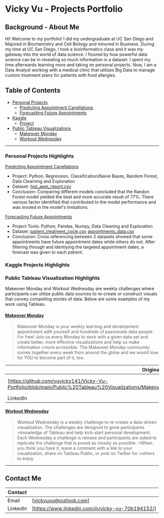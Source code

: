 # Vicky Vu - Projects Portfolio 
## Background - About Me
Hi! Welcome to my portfolio! I did my undergraduate at UC San Diego and Majored in Biochemistry and Cell Biology and minored in Business. During my time at UC San Diego, I took a bioinformatics class and it was my gateway into the world of data science. I floored by how powerful data science can be in revealing so much information in a dataset. I spent my time afterwards learning more and taking on personal projects. Now, I am a Data Analyst working with a medical clinic that utilizes Big Data to manage custom treatment plans for patients with food allergies. 

## Table of Contents
- [Personal Projects](https://github.com/vuvicky141/Projects/tree/main/Predicting%20Appointment%20Cancellation)
  * [Predicting Appointment Canellations](https://github.com/vuvicky141/Projects/tree/main/Predicting%20Appointment%20Cancellation)
  * [Forecasting Future Appointments](https://github.com/vuvicky141/Projects/tree/main/Forecasting%20Future%20Appointment%20Dates)
- [Kaggle](https://github.com/vuvicky141/Portfolio-Projects/tree/main/Kaggle)
  * [Project](#sub-heading-1)
- [Public Tableau Visualizations](https://github.com/vuvicky141/Portfolio-Projects/tree/main/Public%20Tableau%20Visualizations)
  * [Makeover Monday](#sub-heading-2)
  * [Workout Wednesday](#sub-heading-2)
  
- - - -

### Personal Projects Highlights
[Predicting Appointment Canellations](https://github.com/vuvicky141/Projects/tree/main/Predicting%20Appointment%20Cancellation)
   * Project: Python, Regression, Classification(Naive Bayes, Random Forest, Data Clearning and Exploration 
   * Dataset: [hist_appt_report.csv](https://github.com/vuvicky141/Projects/blob/main/Predicting%20Appointment%20Cancellation/hist_appt_report.csv)
   * Conclusion: Comparing different models concluded that the Randon Forest model yielded the best and more accurate result of 77%. There various factor identified that  contributed to the model performance and was involed in the model's limitations. 
   
   
[Forecasting Future Appointments](https://github.com/vuvicky141/Projects/tree/main/Forecasting%20Future%20Appointment%20Dates)
   * Project Tools: Python, Pandas, Numpy, Data Cleaning and Exploration 
   * Dataset: [patient_treatment_cycle.csv](https://github.com/vuvicky141/Projects/blob/main/Forecasting%20Future%20Appointment%20Dates/patient_treatment_cycle.csv)
  [appointments_data.csv](https://github.com/vuvicky141/Projects/blob/main/Forecasting%20Future%20Appointment%20Dates/appointments_data.csv)
   * Conclusion: Cross referencing between 2 datasets showed that some appointments have future appointment dates while others do not. After filtering through and identiying the targeted appointment dates, a forecast was given to each patient.    
   
   
### Kaggle Projects Highlights

### Public Tableau Visualization Highlights
Makeover Monday and Workout Wednesday are weekly challenges where participants can utilize public data sources to re-create or construct visuals that convey compelling stories of data. Below are some examples of my work using Tableau.

#### [Makeover Monday](https://www.makeovermonday.co.uk/)
>Makeover Monday is your weekly learning and development appointment with yourself and hundreds of passionate data people. For free!
>Join us every Monday to work with a given data set and create better, more effective visualizations and help us make information >more accessible.
>The Makeover Monday community comes together every week from around the globe and we would love for YOU to become part of it, too.


| Original | Mine |
| ------------- | ------------- |
| [https://github.com/vuvicky141/Vicky-Vu-Portfolio/blob/main/Public%20Tableau%20Visualizations/Makeover%20Mondays/Week%2032%20/Original%20Chart.png] | [https://github.com/vuvicky141/Vicky-Vu-Portfolio/blob/main/Public%20Tableau%20Visualizations/Makeover%20Mondays/Week%2032%20/Final%20PNG.png?raw=true]  |
| LinkedIn  | [https://www.linkedin.com/in/vicky-vu-70b194152/]  |


#### [Workout Wednesday](http://www.workout-wednesday.com/)
>Workout Wednesday is a weekly challenge to re-create a data-driven visualization. The challenges are designed to grow participants >knowledge of Tableau and help kick-start personal development.
>Each Wednesday a challenge is release and participants are asked to replicate the challenge that is posed as closely as possible. >When you think you have it, leave a comment with a link to your visualization, share on Tableau Public, or post on Twitter for >others to enjoy.


----
## Contact Me
| Contact  |  |
| ------------- | ------------- |
| Email | [vickyuvu@outlook.com]  |
| LinkedIn  | [https://www.linkedin.com/in/vicky-vu-70b194152/]  |
